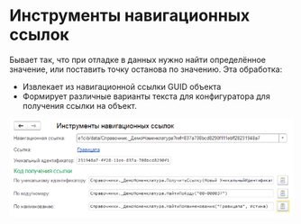 # Инструменты навигационных ссылок

Бывает так, что при отладке в данных нужно найти определённое значение, или поставить точку останова по значению.
Эта обработка:
  - Извлекает из навигационной ссылки GUID объекта
  - Формирует различные варианты текста для конфигуратора для получения ссылки на объект.

![Внешний вид](/img/preview.png)